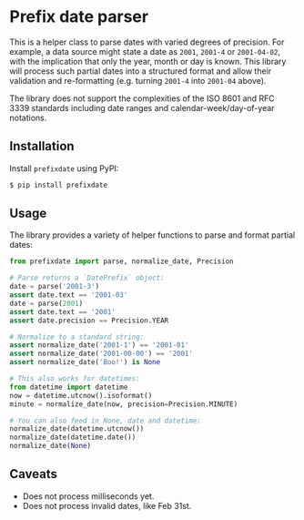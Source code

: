 # Prefix date parser

This is a helper class to parse dates with varied degrees of precision. For
example, a data source might state a date as `2001`, `2001-4` or `2001-04-02`,
with the implication that only the year, month or day is known. This library
will process such partial dates into a structured format and allow their
validation and re-formatting (e.g. turning `2001-4` into `2001-04` above).

The library does not support the complexities of the ISO 8601 and RFC 3339
standards including date ranges and calendar-week/day-of-year notations.

## Installation

Install `prefixdate` using PyPI:

```bash
$ pip install prefixdate
```

## Usage

The library provides a variety of helper functions to parse and format
partial dates:

```python
from prefixdate import parse, normalize_date, Precision

# Parse returns a `DatePrefix` object:
date = parse('2001-3')
assert date.text == '2001-03'
date = parse(2001)
assert date.text == '2001'
assert date.precision == Precision.YEAR

# Normalize to a standard string:
assert normalize_date('2001-1') == '2001-01'
assert normalize_date('2001-00-00') == '2001'
assert normalize_date('Boo!') is None

# This also works for datetimes:
from datetime import datetime
now = datetime.utcnow().isoformat()
minute = normalize_date(now, precision=Precision.MINUTE)

# You can also feed in None, date and datetime:
normalize_date(datetime.utcnow())
normalize_date(datetime.date())
normalize_date(None)
```

## Caveats

* Does not process milliseconds yet.
* Does not process invalid dates, like Feb 31st.
